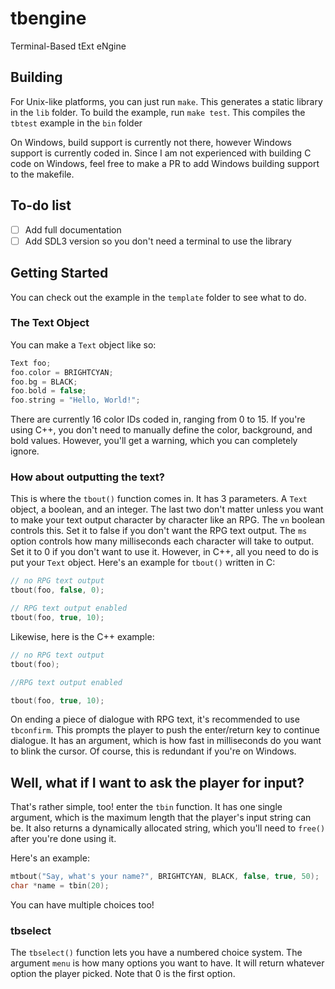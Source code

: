 # tbengine

Terminal-Based tExt eNgine

## Building

For Unix-like platforms, you can just run `make`. This generates a static library in the `lib` folder. To build the example, run `make test`. This compiles the `tbtest` example in the `bin` folder

On Windows, build support is currently not there, however Windows support is currently coded in. Since I am not experienced with building C code on Windows, feel free to make a PR to add Windows building support to the makefile.

## To-do list

- [ ] Add full documentation
- [ ] Add SDL3 version so you don't need a terminal to use the library

## Getting Started

You can check out the example in the `template` folder to see what to do.

### The Text Object

You can make a `Text` object like so:
```c
Text foo;
foo.color = BRIGHTCYAN;
foo.bg = BLACK;
foo.bold = false;
foo.string = "Hello, World!";
```
There are currently 16 color IDs coded in, ranging from 0 to 15. If you're using C++, you don't need to manually define the color, background, and bold values. However, you'll get a warning, which you can completely ignore.

### How about outputting the text?

This is where the `tbout()` function comes in. It has 3 parameters. A `Text` object, a boolean, and an integer. The last two don't matter unless you want to make your text output character by character like an RPG. The `vn` boolean controls this. Set it to false if you don't want the RPG text output. The `ms` option controls how many milliseconds each character will take to output. Set it to 0 if you don't want to use it. However, in C++, all you need to do is put your `Text` object. Here's an example for `tbout()` written in C:

```c
// no RPG text output
tbout(foo, false, 0);

// RPG text output enabled
tbout(foo, true, 10);
```

Likewise, here is the C++ example:

```cpp
// no RPG text output
tbout(foo);

//RPG text output enabled

tbout(foo, true, 10);
```
On ending a piece of dialogue with RPG text, it's recommended to use `tbconfirm`. This prompts the player to push the enter/return key to continue dialogue. It has an argument, which is how fast in milliseconds do you want to blink the cursor. Of course, this is redundant if you're on Windows.
## Well, what if I want to ask the player for input?

That's rather simple, too!
enter the `tbin` function.
It has one single argument, which is the maximum length that the player's input string can be. It also returns a dynamically allocated string, which you'll need to `free()` after you're done using it.

Here's an example:
```c
mtbout("Say, what's your name?", BRIGHTCYAN, BLACK, false, true, 50);
char *name = tbin(20);
```

You can have multiple choices too!

### tbselect

The `tbselect()` function lets you have a numbered choice system. The argument `menu` is how many options you want to have. It will return whatever option the player picked. Note that 0 is the first option.

